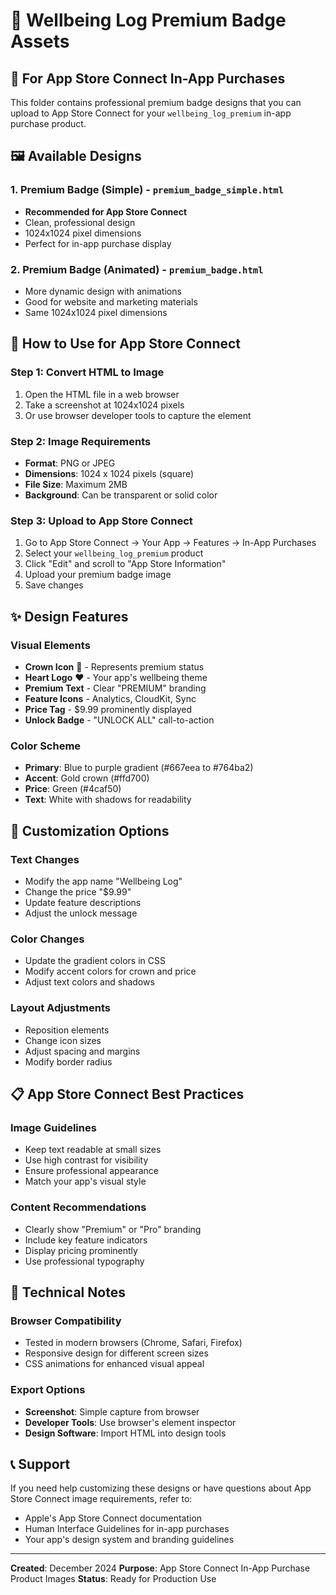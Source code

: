 # 🎨 Wellbeing Log Premium Badge Assets

## 📱 **For App Store Connect In-App Purchases**

This folder contains professional premium badge designs that you can upload to App Store Connect for your `wellbeing_log_premium` in-app purchase product.

## 🖼️ **Available Designs**

### 1. **Premium Badge (Simple)** - `premium_badge_simple.html`
- **Recommended for App Store Connect**
- Clean, professional design
- 1024x1024 pixel dimensions
- Perfect for in-app purchase display

### 2. **Premium Badge (Animated)** - `premium_badge.html`
- More dynamic design with animations
- Good for website and marketing materials
- Same 1024x1024 pixel dimensions

## 🎯 **How to Use for App Store Connect**

### **Step 1: Convert HTML to Image**
1. Open the HTML file in a web browser
2. Take a screenshot at 1024x1024 pixels
3. Or use browser developer tools to capture the element

### **Step 2: Image Requirements**
- **Format**: PNG or JPEG
- **Dimensions**: 1024 x 1024 pixels (square)
- **File Size**: Maximum 2MB
- **Background**: Can be transparent or solid color

### **Step 3: Upload to App Store Connect**
1. Go to App Store Connect → Your App → Features → In-App Purchases
2. Select your `wellbeing_log_premium` product
3. Click "Edit" and scroll to "App Store Information"
4. Upload your premium badge image
5. Save changes

## ✨ **Design Features**

### **Visual Elements**
- **Crown Icon** 👑 - Represents premium status
- **Heart Logo** ❤️ - Your app's wellbeing theme
- **Premium Text** - Clear "PREMIUM" branding
- **Feature Icons** - Analytics, CloudKit, Sync
- **Price Tag** - $9.99 prominently displayed
- **Unlock Badge** - "UNLOCK ALL" call-to-action

### **Color Scheme**
- **Primary**: Blue to purple gradient (#667eea to #764ba2)
- **Accent**: Gold crown (#ffd700)
- **Price**: Green (#4caf50)
- **Text**: White with shadows for readability

## 🚀 **Customization Options**

### **Text Changes**
- Modify the app name "Wellbeing Log"
- Change the price "$9.99"
- Update feature descriptions
- Adjust the unlock message

### **Color Changes**
- Update the gradient colors in CSS
- Modify accent colors for crown and price
- Adjust text colors and shadows

### **Layout Adjustments**
- Reposition elements
- Change icon sizes
- Adjust spacing and margins
- Modify border radius

## 📋 **App Store Connect Best Practices**

### **Image Guidelines**
- Keep text readable at small sizes
- Use high contrast for visibility
- Ensure professional appearance
- Match your app's visual style

### **Content Recommendations**
- Clearly show "Premium" or "Pro" branding
- Include key feature indicators
- Display pricing prominently
- Use professional typography

## 🔧 **Technical Notes**

### **Browser Compatibility**
- Tested in modern browsers (Chrome, Safari, Firefox)
- Responsive design for different screen sizes
- CSS animations for enhanced visual appeal

### **Export Options**
- **Screenshot**: Simple capture from browser
- **Developer Tools**: Use browser's element inspector
- **Design Software**: Import HTML into design tools

## 📞 **Support**

If you need help customizing these designs or have questions about App Store Connect image requirements, refer to:
- Apple's App Store Connect documentation
- Human Interface Guidelines for in-app purchases
- Your app's design system and branding guidelines

---

**Created**: December 2024
**Purpose**: App Store Connect In-App Purchase Product Images
**Status**: Ready for Production Use

